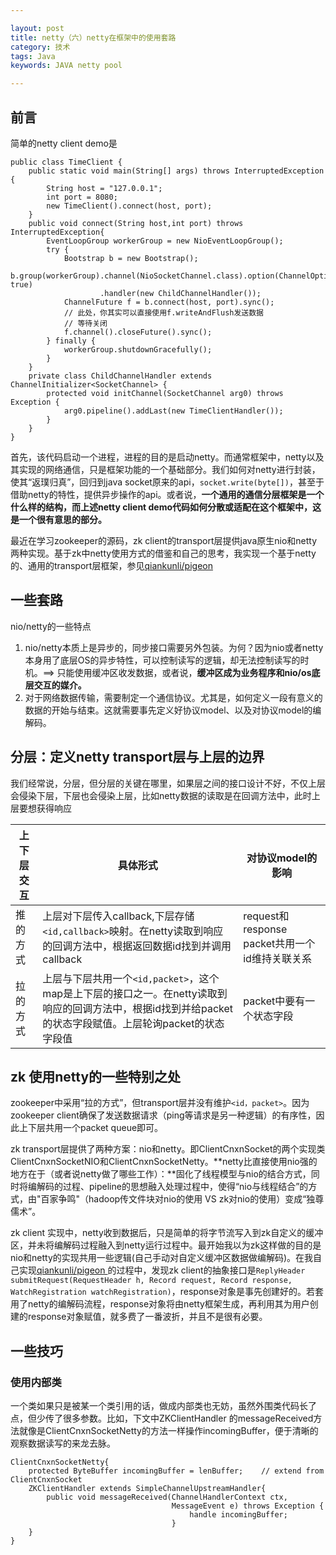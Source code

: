 ```yaml
---

layout: post
title: netty（六）netty在框架中的使用套路
category: 技术
tags: Java
keywords: JAVA netty pool

---
```


## 前言

简单的netty client demo是

	public class TimeClient {
	    public static void main(String[] args) throws InterruptedException {
	        String host = "127.0.0.1";
	        int port = 8080;
	        new TimeClient().connect(host, port);
	    }
	    public void connect(String host,int port) throws InterruptedException{
	        EventLoopGroup workerGroup = new NioEventLoopGroup();
	        try {
	            Bootstrap b = new Bootstrap();
	            b.group(workerGroup).channel(NioSocketChannel.class).option(ChannelOption.SO_KEEPALIVE, true)
	                    .handler(new ChildChannelHandler());
	            ChannelFuture f = b.connect(host, port).sync();
	            // 此处，你其实可以直接使用f.writeAndFlush发送数据
	            // 等待关闭
	            f.channel().closeFuture().sync();
	        } finally {
	            workerGroup.shutdownGracefully();
	        }
	    }
	    private class ChildChannelHandler extends ChannelInitializer<SocketChannel> {
	        protected void initChannel(SocketChannel arg0) throws Exception {
	            arg0.pipeline().addLast(new TimeClientHandler());
	        }
	    }
	}
	
首先，该代码启动一个进程，进程的目的是启动netty。而通常框架中，netty以及其实现的网络通信，只是框架功能的一个基础部分。我们如何对netty进行封装，使其“返璞归真”，回归到java socket原来的api，`socket.write(byte[])`，甚至于借助netty的特性，提供异步操作的api。或者说，**一个通用的通信分层框架是一个什么样的结构，而上述netty client demo代码如何分散或适配在这个框架中，这是一个很有意思的部分。**

最近在学习zookeeper的源码，zk client的transport层提供java原生nio和netty两种实现。基于zk中netty使用方式的借鉴和自己的思考，我实现一个基于netty的、通用的transport层框架，参见[qiankunli/pigeon
](https://github.com/qiankunli/pigeon)

## 一些套路

nio/netty的一些特点

1. nio/netty本质上是异步的，同步接口需要另外包装。为何？因为nio或者netty本身用了底层OS的异步特性，可以控制读写的逻辑，却无法控制读写的时机。==> 只能使用缓冲区收发数据，或者说，**缓冲区成为业务程序和nio/os底层交互的媒介。**
2. 对于网络数据传输，需要制定一个通信协议。尤其是，如何定义一段有意义的数据的开始与结束。这就需要事先定义好协议model、以及对协议model的编解码。

## 分层：定义netty transport层与上层的边界

我们经常说，分层，但分层的关键在哪里，如果层之间的接口设计不好，不仅上层会侵染下层，下层也会侵染上层，比如netty数据的读取是在回调方法中，此时上层要想获得响应

|上下层交互|具体形式|对协议model的影响|
|---|---|---|
|推的方式|上层对下层传入callback,下层存储`<id,callback>`映射。在netty读取到响应的回调方法中，根据返回数据id找到并调用callback|request和response packet共用一个id维持关联关系|
|拉的方式|上层与下层共用一个`<id,packet>`，这个map是上下层的接口之一。在netty读取到响应的回调方法中，根据id找到并给packet 的状态字段赋值。上层轮询packet的状态字段值|packet中要有一个状态字段|

## zk 使用netty的一些特别之处

zookeeper中采用“拉的方式”，但transport层并没有维护`<id，packet>`。因为zookeeper client确保了发送数据请求（ping等请求是另一种逻辑）的有序性，因此上下层共用一个packet queue即可。

zk transport层提供了两种方案：nio和netty。即ClientCnxnSocket的两个实现类ClientCnxnSocketNIO和ClientCnxnSocketNetty。**netty比直接使用nio强的地方在于（或者说netty做了哪些工作）：**固化了线程模型与nio的结合方式，同时将编解码的过程、pipeline的思想融入处理过程中，使得“nio与线程结合”的方式，由"百家争鸣"（hadoop传文件块对nio的使用 VS zk对nio的使用）变成“独尊儒术”。

zk client 实现中，netty收到数据后，只是简单的将字节流写入到zk自定义的缓冲区，并未将编解码过程融入到netty运行过程中。最开始我以为zk这样做的目的是nio和netty的实现共用一些逻辑(自己手动对自定义缓冲区数据做编解码)。在我自己实现[qiankunli/pigeon
](https://github.com/qiankunli/pigeon)
的过程中，发现zk client的抽象接口是`ReplyHeader submitRequest(RequestHeader h, Record request,
                Record response, WatchRegistration watchRegistration)`，response对象是事先创建好的。若套用了netty的编解码流程，response对象将由netty框架生成，再利用其为用户创建的response对象赋值，就多费了一番波折，并且不是很有必要。


## 一些技巧

### 使用内部类

一个类如果只是被某一个类引用的话，做成内部类也无妨，虽然外围类代码长了点，但少传了很多参数。比如，下文中ZKClientHandler 的messageReceived方法就像是ClientCnxnSocketNetty的方法一样操作incomingBuffer，便于清晰的观察数据读写的来龙去脉。

	ClientCnxnSocketNetty{
		protected ByteBuffer incomingBuffer = lenBuffer;	// extend from ClientCnxnSocket
		ZKClientHandler extends SimpleChannelUpstreamHandler{
			public void messageReceived(ChannelHandlerContext ctx,
	                                    MessageEvent e) throws Exception {
	                                    	handle incomingBuffer;
	                                    }
		}
	}



